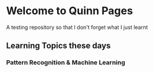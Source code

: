 # Welcome to Quinn Pages

A testing repository so that I don't forget what I just learnt

## Learning Topics these days

### Pattern Recognition & Machine Learning

